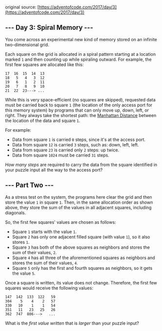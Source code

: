 original source: [https://adventofcode.com/2017/day/3](https://adventofcode.com/2017/day/3)
## --- Day 3: Spiral Memory ---
You come across an experimental new kind of memory stored on an infinite two-dimensional grid.

Each square on the grid is allocated in a spiral pattern starting at a location marked `1` and then counting up while spiraling outward. For example, the first few squares are allocated like this:

```
17  16  15  14  13
18   5   4   3  12
19   6   1   2  11
20   7   8   9  10
21  22  23---> ...
```

While this is very space-efficient (no squares are skipped), requested data must be carried back to square `1` (the location of the only access port for this memory system) by programs that can only move up, down, left, or right. They always take the shortest path: the [Manhattan Distance](https://en.wikipedia.org/wiki/Taxicab_geometry) between the location of the data and square `1`.

For example:


 - Data from square `1` is carried `0` steps, since it's at the access port.
 - Data from square `12` is carried `3` steps, such as: down, left, left.
 - Data from square `23` is carried only `2` steps: up twice.
 - Data from square `1024` must be carried `31` steps.

*How many steps* are required to carry the data from the square identified in your puzzle input all the way to the access port?


## --- Part Two ---
As a stress test on the system, the programs here clear the grid and then store the value `1` in square `1`. Then, in the same allocation order as shown above, they store the sum of the values in all adjacent squares, including diagonals.

So, the first few squares' values are chosen as follows:


 - Square `1` starts with the value `1`.
 - Square `2` has only one adjacent filled square (with value `1`), so it also stores `1`.
 - Square `3` has both of the above squares as neighbors and stores the sum of their values, `2`.
 - Square `4` has all three of the aforementioned squares as neighbors and stores the sum of their values, `4`.
 - Square `5` only has the first and fourth squares as neighbors, so it gets the value `5`.

Once a square is written, its value does not change. Therefore, the first few squares would receive the following values:

```
147  142  133  122   59
304    5    4    2   57
330   10    1    1   54
351   11   23   25   26
362  747  806--->   ...
```

What is the *first value written* that is *larger* than your puzzle input?


